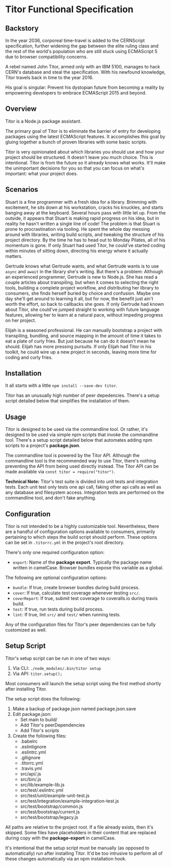 # Titor Functional Specification

## Backstory

In the year 2036, corporeal time-travel is added to the CERNScript specification, further widening the gap between the elite ruling class and the rest of the world's population who are still stuck using ECMAScript 5 due to browser compatibility concerns.

A rebel named John Titor, armed only with an IBM 5100, manages to hack CERN's database and steal the specification. With his newfound knowledge, Titor travels back in time to the year 2016.

His goal is singular: Prevent his dystopian future from becoming a reality by empowering developers to embrace ECMAScript 2015 and beyond.

## Overview

Titor is a Node.js package assistant.

The primary goal of Titor is to eliminate the barrier of entry for developing packages using the latest ECMAScript features. It accomplishes this goal by gluing together a bunch of proven libraries with some basic scripts.

Titor is very opinionated about which libraries you should use and how your project should be structured. It doesn't leave you much choice. This is intentional. Titor is from the future so it already knows what works. It'll make the unimportant decisions for you so that you can focus on what's important: what your project does.

## Scenarios

Stuart is a fine programmer with a fresh idea for a library. Brimming with excitement, he sits down at his workstation, cracks his knuckles, and starts banging away at the keyboard. Several hours pass with little let up. From the outside, it appears that Stuart is making rapid progress on his idea, but in reality he hasn't written a single line of code! The problem is that Stuart is prone to procrastination via tooling. He spent the whole day messing around with libraries, writing build scripts, and tweaking the structure of his project directory. By the time he has to head out to Monday Pilates, all of his momentum is gone. If only Stuart had used Titor, he could've started coding within minutes of sitting down, directing his energy where it actually matters.

Gertrude knows what Gertrude wants, and what Gertrude wants is to use `async` and `await` in the library she's writing. But there's a problem: Although an experienced programmer, Gertrude is new to Node.js. She has read a couple articles about transpiling, but when it comes to selecting the right tools, building a complete project workflow, and distributing her library to consumers, she finds herself buried by choice and confusion. Maybe one day she'll get around to learning it all, but for now, the benefit just ain't worth the effort, so back to callbacks she goes. If only Gertrude had known about Titor, she could've jumped straight to working with future language features, allowing her to learn at a natural pace, without impeding progress on her project.

Elijah is a seasoned professional. He can manually bootstrap a project with transpiling, bundling, and source mapping in the amount of time it takes to eat a plate of curly fries. But just because he can do it doesn't mean he should. Elijah has more pressing pursuits. If only Elijah had Titor in his toolkit, he could wire up a new project in seconds, leaving more time for coding and curly fries.

## Installation

It all starts with a little `npm install --save-dev titor`.

Titor has an unusually high number of peer depedencies. There's a setup script detailed below that simplifies the installation of them.

## Usage

Titor is designed to be used via the commandline tool. Or rather, it's designed to be used via simple npm scripts that invoke the commandline tool. There's a setup script detailed below that automates adding npm scripts to a project's **package.json**.

The commandline tool is powered by the Titor API. Although the commandline tool is the recommended way to use Titor, there's nothing preventing the API from being used directly instead. The Titor API can be made available via `const titor = require("titor")`.

**Technical Note:** Titor's test suite is divided into unit tests and integration tests. Each unit test only tests one api call, faking other api calls as well as any database and filesystem access. Integration tests are performed on the commandline tool, and don't fake anything.

## Configuration

Titor is not intended to be a highly customizable tool. Nevertheless, there are a handful of configuration options available to consumers, primarily pertaining to which steps the build script should perform. These options can be set in `.titorrc.yml` in the project's root directory.

There's only one required configuration option:

- `export`: Name of the **package export**. Typically the package name written in camelCase. Browser bundles expose this variable as a global.

The following are optional configuration options:

- `bundle`: If true, create browser bundles during build process.
- `cover`: If true, calculate test coverage whenever testing `src/`.
- `coverReport`: If true, submit test coverage to coveralls.io during travis build.
- `test`: If true, run tests during build process.
- `lint`: If true, lint `src/` and `test/` when running tests.

Any of the configuration files for Titor's peer dependencies can be fully customized as well.

## Setup Script

Titor's setup script can be run in one of two ways:
1. Via CLI: `./node_modules/.bin/titor setup`
1. Via API: `titor.setup();`

Most consumers will launch the setup script using the first method shortly after installing Titor.

The setup script does the following:
1. Make a backup of package.json named package.json.save
1. Edit package.json:
    - Set main to build/
    - Add Titor's peerDependencies
    - Add Titor's scripts
1. Create the following files:
    - .babelrc
    - .eslintignore
    - .eslintrc.yml
    - .gitignore
    - .titorrc.yml
    - .travis.yml
    - src/api/**<package-export>**.js
    - src/bin/**<package-export>**.js
    - src/lib/example-lib.js
    - src/test/.eslintrc.yml
    - src/test/unit/example-unit-test.js
    - src/test/integration/example-integration-test.js
    - src/test/bootstrap/common.js
    - src/test/bootstrap/current.js
    - src/test/bootstrap/legacy.js

All paths are relative to the project root. If a file already exists, then it's skipped. Some files have placeholders in their content that are replaced during copy with the **package-export** in camelCase.

It's intentional that the setup script must be manually (as opposed to automatically) run after installing Titor. It'd be too intrusive to perform all of these changes automatically via an npm installation hook.
